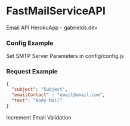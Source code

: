 # FastMailServiceAPI
Email API HerokuApp - gabrields.dev

### Config Example
Set SMTP Server Parameters in config/config.js 


### Request Example

```json
{
  "subject": "Subject",
  "emailContact" : "email@email.com",
  "text": "Body Mail"
}
```

Increment Email Validation
